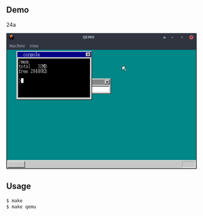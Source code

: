 ## Demo

24a

![template](https://github.com/watermelon892/OSPractice/blob/master/24_WindowOperation/pic/24a.png)

## Usage

```
$ make
$ make qemu
```
